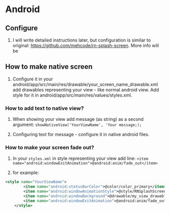 # Android

## Configure

1. I will write detailed instructions later, but configuration is similar to original: https://github.com/mehcode/rn-splash-screen. More info will be 

## How to make native screen

1. Configure it in your android/app/src/main/res/drawable/your_screen_name_drawable.xml add drawables representing your view - like normal android view. Add style for it in android/app/src/main/res/values/styles.xml. 

### How to add text to native view?

1. When showing your view add message (as string) as a second argument: 
```showNativeView('YourViewName', 'Your message;);```

2. Configuring text for message - configure it in native android files.

### How to make your screen fade out?

1. In your `styles.xml` in style representing your view add line:
```<item name="android:windowExitAnimation">@android:anim/fade_out</item>```

2. for example:
```xml
<style name="YourViewName">
        <item name="android:statusBarColor">@color/color_primary</item>
        <item name="android:windowAnimationStyle">@style/RNSplashScreen_SplashAnimation</item>
        <item name="android:windowBackground">@drawable/my_view_drawable</item>
        <item name="android:windowExitAnimation">@android:anim/fade_out</item>
    </style>
```
